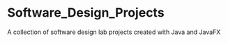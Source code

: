 # Software_Design_Projects
A collection of software design lab projects created with Java and JavaFX
